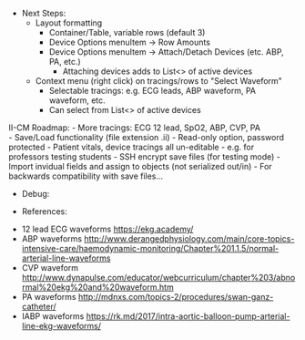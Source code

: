 ﻿
* Next Steps:
	- Layout formatting
		- Container/Table, variable rows (default 3)
		- Device Options menuItem -> Row Amounts
		- Device Options menuItem -> Attach/Detach Devices (etc. ABP, PA, etc.)
			- Attaching devices adds to List<> of active devices
	- Context menu (right click) on tracings/rows to "Select Waveform"
		- Selectable tracings: e.g. ECG leads, ABP waveform, PA waveform, etc.
		- Can select from List<> of active devices


II-CM Roadmap:
	- More tracings: ECG 12 lead, SpO2, ABP, CVP, PA	
	- Save/Load functionality (file extension .ii)
		- Read-only option, password protected 
			- Patient vitals, device tracings all un-editable
			- e.g. for professors testing students
		- SSH encrypt save files (for testing mode)
		- Import invidual fields and assign to objects (not serialized out/in)
			- For backwards compatibility with save files...
	 


* Debug:



* References:
- 12 lead ECG waveforms
	https://ekg.academy/
- ABP waveforms
	http://www.derangedphysiology.com/main/core-topics-intensive-care/haemodynamic-monitoring/Chapter%201.1.5/normal-arterial-line-waveforms
- CVP waveform
	http://www.dynapulse.com/educator/webcurriculum/chapter%203/abnormal%20ekg%20and%20waveform.htm
- PA waveforms
	http://mdnxs.com/topics-2/procedures/swan-ganz-catheter/
- IABP waveforms
	https://rk.md/2017/intra-aortic-balloon-pump-arterial-line-ekg-waveforms/
